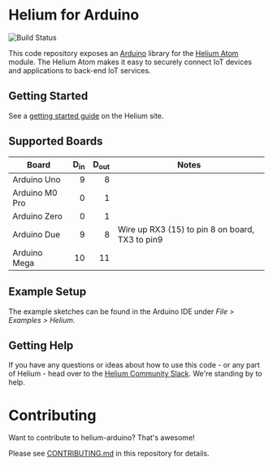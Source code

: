 # Helium for Arduino #

![Build Status](https://travis-ci.org/helium/helium-arduino.svg?branch=master)

This code repository exposes an [Arduino](https://www.arduino.cc/)
library for
the [Helium Atom](https://www.helium.com/products/atom-xbee-module)
module. The Helium Atom makes it easy to securely connect IoT devices
and applications to back-end IoT services.


## Getting Started ##


See
a
[getting started guide](https://www.helium.com/dev/hardware-libraries/arduino) on
the Helium site.


## Supported Boards ##

Board             | D<SUB>in</SUB> | D<SUB>out</SUB> | Notes                                           |
------------------| -------------: | --------------: | ------------------------------------------------|
Arduino Uno       | 9              | 8               |                                                 |
Arduino M0 Pro    | 0              | 1               |                                                 |
Arduino Zero      | 0              | 1               |                                                 |
Arduino Due       | 9              | 8               | Wire up RX3 (15) to pin 8 on board, TX3 to pin9 |
Arduino Mega      | 10             | 11              |                                                 |

## Example Setup ##

The example sketches can be found in the Arduino IDE under _File >
Examples > Helium_.

## Getting Help ##

If you have any questions or ideas about how to use this code - or any
part of Helium - head over to
the [Helium Community Slack](http://chat.helium.com/). We're standing
by to help.

# Contributing

Want to contribute to helium-arduino? That's awesome!

Please
see
[CONTRIBUTING.md](https://github.com/helium/helium-arduino/blob/master/CONTRIBUTING.md) in
this repository for details.
